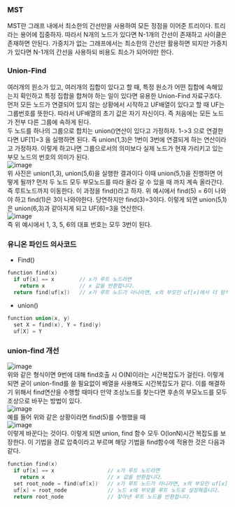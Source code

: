 ### MST
MST란 그래프 내에서 최소한의 간선만을 사용하여 모든 정점을 이어준 트리이다. 트리라는 용어에 집중하자. 따라서 N개의 노드가 있다면 N-1개의 간선이 존재하고 사이클은 존재하면 안된다.
가중치가 없는 그래프에서는 최소한의 간선만 활용하면 되지만 가중치가 있다면 N-1개의 간선을 사용하되 비용도 최소가 되어야만 한다. 

### Union-Find
여러개의 원소가 있고, 여러개의 집합이 있다고 할 때, 특정 원소가 어떤 집합에 속해있는지 확인하고 특정 집합을 합쳐야 하는 일이 있다면 유용한 Union-Find 자료구조다. 
먼저 모든 노드가 연결되어 있지 않는 상황에서 시작하고 UF배열이 있다고 할 때 UF는 그룹번호를 뜻한다. 따라서 UF배열의 초기 값은 자기 자신이다. 즉 처음에는 모든 노드가 전부 다른
그룹에 속하게 된다. <br>
두 노드를 하나의 그룹으로 합치는 union()연산이 있다고 가정하자. 1->3 으로 연결한다면 UF[1]=3 을 실행하면 된다. 즉 union(1,3)은 1번이 3번에 연결되게 하는 연산이라고 가정하자.
이렇게 하고나면 그룹으로서의 의미보다 실제 노드가 현재 가리키고 있는 부모 노드의 번호의 의미가 된다. <br>
![image](https://user-images.githubusercontent.com/55936770/179969741-182c7f8c-fee7-4277-b008-259931f067b2.png)<br>
위 사진은 union(1,3), union(5,6)을 실행한 결과이다 이때 union(5,1)을 진행하면 어떻게 될까? 먼저 두 노드 모두 부모노드를 따라 올라 갈 수 있을 때 까지 계속 올라간다. 즉 루트노드까지
이동한다. 이 과정을 find()라고 하자. 위 예시에서 find(5) = 6이 나와야 하고 find(1)은 3이 나와야한다. 당연하지만 find(3)=3이다. 이렇게 되면 union(5,1)은 union(6,3)과 같아지게 되고
UF[6]=3을 연산한다. <br>
![image](https://user-images.githubusercontent.com/55936770/179970262-a3429384-83ea-485b-a254-338f392153ba.png)<br>
즉 위 예시에서 1, 3, 5, 6의 대표 번호는 모두 3번이 된다. 

### 유니온 파인드 의사코드
+ Find()
```c
function find(x)
  if uf[x] == x        // x가 루트 노드라면
    return x           // x 값을 반환합니다.
  return find(uf[x])   // x가 루트 노드가 아니라면, x의 부모인 uf[x]에서 더 탐색을 진행합니다.
  ```
+ union()
```c
function union(x, y)
  set X = find(x), Y = find(y)
  uf[X] = Y 
```

### union-find 개선
![image](https://user-images.githubusercontent.com/55936770/179970878-caf231a2-95fc-4e4e-aae5-9a2d8a6cc8d2.png)<br>
위와 같은 형식이면 9번에 대해 find호출 시 O(N)이라는 시간복잡도가 걸린다. 이렇게 되면 굳이 union-find를 쓸 필요없이 배열을 사용해도 시간복잡도가 같다. 이를 해결하기 위해서
find연산을 수행할 때마다 만약 조상노드를 찾는다면 후손의 부모노드를 모두 조상으로 바꾸는 방법이 있다.<br>
![image](https://user-images.githubusercontent.com/55936770/179971261-7bdd7ae3-c1cc-45a4-8104-7da142d37800.png)<br>
예를 들어 위와 같은 상황이라면 find(5)를 수행했을 때<br>
![image](https://user-images.githubusercontent.com/55936770/179971321-370f31bc-6582-4f29-9baf-8fe2336abec7.png)<br>
이렇게 바꾼다는 것이다. 이렇게 되면 union, find 함수 모두 O(lonN)시간 복잡도를 보장한다. 이 기법을 경로 압축이라고 부르며 해당 기법을 find함수에 적용한 것은 다음과 같다.
```c
function find(x)
  if uf[x] == x                 // x가 루트 노드라면
    return x                    // x 값을 반환합니다.
  set root_node = find(uf[x])   // x가 루트 노드가 아니라면, x의 부모인 uf[x]에서 더 탐색을 진행합니다.
  uf[x] = root_node             // 노드 x에 부모를 루트 노드로 설정해줍니다.
  return root_node              // 찾아낸 루트 노드를 반환합니다.
```









  
  





